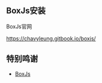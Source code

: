 ## BoxJs安装

BoxJs官网

https://chavyleung.gitbook.io/boxjs/




## 特别鸣谢


* [BoxJs](https://chavyleung.gitbook.io/boxjs/)

